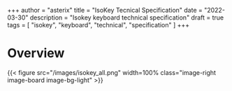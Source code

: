 +++
author = "asterix"
title = "IsoKey Tecnical Specification"
date = "2022-03-30"
description = "Isokey keyboard technical specification"
draft = true
tags = [
    "isokey",
    "keyboard",
    "technical",
    "specification"
]
+++

# Overview


{{< figure src="/images/isokey_all.png" width=100% class="image-right image-board image-bg-light" >}}
